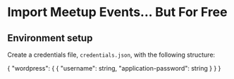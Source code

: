 # Import Meetup Events... But For Free

## Environment setup

Create a credentials file, `credentials.json`, with the following structure:

{
	"wordpress": {
		{
			"username": string,
			"application-password": string
		}
	}
}
